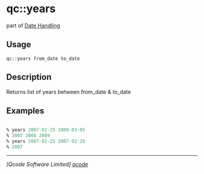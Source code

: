 qc::years
=========

part of [Date Handling](../qc/wiki/DateHandling)

Usage
-----
`qc::years from_date to_date`

Description
-----------
Returns list of years between from_date & to_date

Examples
--------
```tcl

% years 2007-02-25 2009-03-05
% 2007 2008 2009
% years 2007-02-25 2007-02-26
% 2007

```

----------------------------------
*[Qcode Software Limited] [qcode]*

[qcode]: www.qcode.co.uk "Qcode Software"